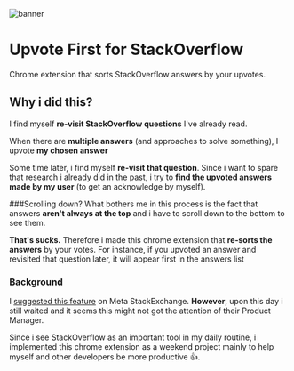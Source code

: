 ![banner](https://cloud.githubusercontent.com/assets/1287098/17832332/dfbfe17c-6708-11e6-8f20-f0debbb8cf71.png)


# Upvote First for StackOverflow 
Chrome extension that sorts StackOverflow answers by your upvotes.  
 
 
## Why i did this? 
I find myself **re-visit StackOverflow questions** I've already read. 
 
When there are **multiple answers** (and approaches to solve something), I upvote **my chosen answer** 
 
Some time later, i find myself **re-visit that question**. 
Since i want to spare that research i already did in the past, i try to **find the upvoted answers made by my user** (to get an acknowledge by myself).  
 
###Scrolling down? 
What bothers me in this process is the fact that answers **aren't always at the top** and i have to scroll down to the bottom to see them. 
 
**That's sucks.** Therefore i made this chrome extension that **re-sorts the answers** by your votes. For instance, if you upvoted an answer and revisited that question later, it will appear first in the answers list 
 
 
### Background 
I [suggested this feature](http://meta.stackexchange.com/q/278810/295552) on Meta StackExchange. **However**, upon this day i still waited and it seems this might not got the attention of their Product Manager. 
 
Since i see StackOverflow as an important tool in my daily routine, i implemented this chrome extension as a weekend project mainly to help myself and other developers be more productive :+1:. 
